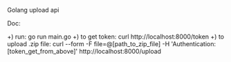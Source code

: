 Golang upload api

Doc:

  +) run: go run main.go
  +) to get token: curl http://localhost:8000/token
  +) to upload .zip file: curl --form -F file=@[path_to_zip_file] -H 'Authentication:[token_get_from_above]' http://localhost:8000/upload
